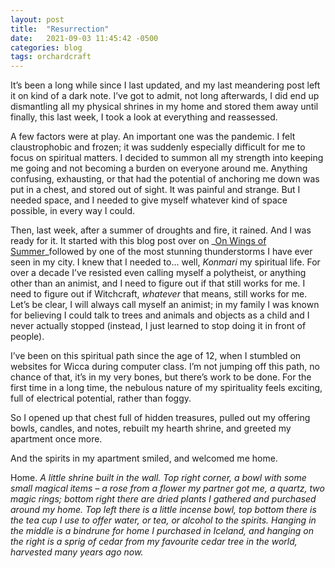 ```yaml
---
layout: post
title:  "Resurrection"
date:   2021-09-03 11:45:42 -0500
categories: blog
tags: orchardcraft
---
```


It’s been a long while since I last updated, and my last meandering post left it on kind of a dark note. I’ve got to admit, not long afterwards, I did end up dismantling all my physical shrines in my home and stored them away until finally, this last week, I took a look at everything and reassessed.

A few factors were at play. An important one was the pandemic. I felt claustrophobic and frozen; it was suddenly especially difficult for me to focus on spiritual matters. I decided to summon all my strength into keeping me going and not becoming a burden on everyone around me. Anything confusing, exhausting, or that had the potential of anchoring me down was put in a chest, and stored out of sight. It was painful and strange. But I needed space, and I needed to give myself whatever kind of space possible, in every way I could.

Then, last week, after a summer of droughts and fire, it rained. And I was ready for it. It started with this blog post over on _[On Wings of Summer](https://onwingsofsummer.wordpress.com/2021/08/01/my-new-approach-to-polytheism-for-beginners/)_followed by one of the most stunning thunderstorms I have ever seen in my city. I knew that I needed to... well, _Konmari_ my spiritual life. For over a decade I’ve resisted even calling myself a polytheist, or anything other than an animist, and I need to figure out if that still works for me. I need to figure out if Witchcraft, _whatever_ that means, still works for me. Let’s be clear, I will always call myself an animist; in my family I was known for believing I could talk to trees and animals and objects as a child and I never actually stopped (instead, I just learned to stop doing it in front of people).

I’ve been on this spiritual path since the age of 12, when I stumbled on websites for Wicca during computer class. I’m not jumping off this path, no chance of that, it’s in my very bones, but there’s work to be done. For the first time in a long time, the nebulous nature of my spirituality feels exciting, full of electrical potential, rather than foggy.

So I opened up that chest full of hidden treasures, pulled out my offering bowls, candles, and notes, rebuilt my hearth shrine, and greeted my apartment once more.

And the spirits in my apartment smiled, and welcomed me home.

Home. _A little shrine built in the wall. Top right corner, a bowl with some small magical items – a rose from a flower my partner got me, a quartz, two magic rings; bottom right there are dried plants I gathered and purchased around my home. Top left there is a little incense bowl, top bottom there is the tea cup I use to offer water, or tea, or alcohol to the spirits. Hanging in the middle is a bindrune for home I purchased in Iceland, and hanging on the right is a sprig of cedar from my favourite cedar tree in the world, harvested many years ago now._
